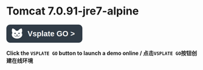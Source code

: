 # Tomcat 7.0.91-jre7-alpine

<a href="https://www.vsplate.com/?docker-compose=https://github.com/vsplate/dcenvs/tomcat/7.0.91-jre7-alpine"><img alt="VSPLATE GO" src="https://raw.githubusercontent.com/vsplate/images/master/vsgo_btn.png" width="200px"></a>

**Click the `VSPLATE GO` button to launch a demo online / 点击`VSPLATE GO`按钮创建在线环境**